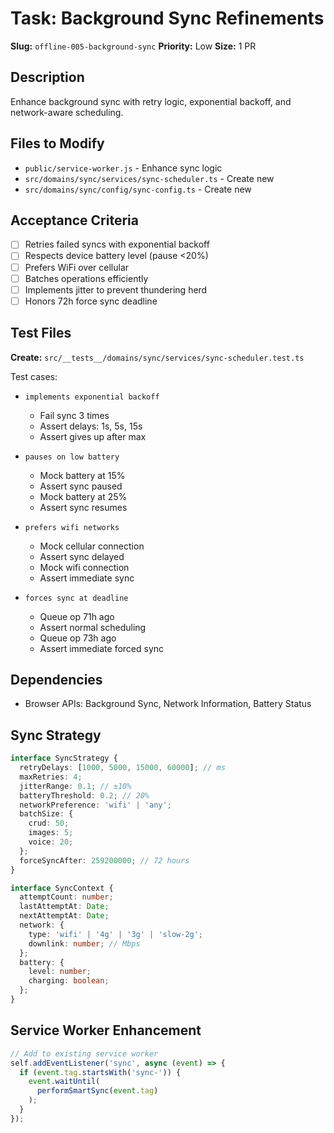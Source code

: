 # Task: Background Sync Refinements

**Slug:** `offline-005-background-sync`
**Priority:** Low
**Size:** 1 PR

## Description
Enhance background sync with retry logic, exponential backoff, and network-aware scheduling.

## Files to Modify
- `public/service-worker.js` - Enhance sync logic
- `src/domains/sync/services/sync-scheduler.ts` - Create new
- `src/domains/sync/config/sync-config.ts` - Create new

## Acceptance Criteria
- [ ] Retries failed syncs with exponential backoff
- [ ] Respects device battery level (pause <20%)
- [ ] Prefers WiFi over cellular
- [ ] Batches operations efficiently
- [ ] Implements jitter to prevent thundering herd
- [ ] Honors 72h force sync deadline

## Test Files
**Create:** `src/__tests__/domains/sync/services/sync-scheduler.test.ts`

Test cases:
- `implements exponential backoff`
  - Fail sync 3 times
  - Assert delays: 1s, 5s, 15s
  - Assert gives up after max
  
- `pauses on low battery`
  - Mock battery at 15%
  - Assert sync paused
  - Mock battery at 25%
  - Assert sync resumes
  
- `prefers wifi networks`
  - Mock cellular connection
  - Assert sync delayed
  - Mock wifi connection
  - Assert immediate sync
  
- `forces sync at deadline`
  - Queue op 71h ago
  - Assert normal scheduling
  - Queue op 73h ago
  - Assert immediate forced sync

## Dependencies
- Browser APIs: Background Sync, Network Information, Battery Status

## Sync Strategy
```typescript
interface SyncStrategy {
  retryDelays: [1000, 5000, 15000, 60000]; // ms
  maxRetries: 4;
  jitterRange: 0.1; // ±10%
  batteryThreshold: 0.2; // 20%
  networkPreference: 'wifi' | 'any';
  batchSize: {
    crud: 50;
    images: 5;
    voice: 20;
  };
  forceSyncAfter: 259200000; // 72 hours
}

interface SyncContext {
  attemptCount: number;
  lastAttemptAt: Date;
  nextAttemptAt: Date;
  network: {
    type: 'wifi' | '4g' | '3g' | 'slow-2g';
    downlink: number; // Mbps
  };
  battery: {
    level: number;
    charging: boolean;
  };
}
```

## Service Worker Enhancement
```javascript
// Add to existing service worker
self.addEventListener('sync', async (event) => {
  if (event.tag.startsWith('sync-')) {
    event.waitUntil(
      performSmartSync(event.tag)
    );
  }
});
```